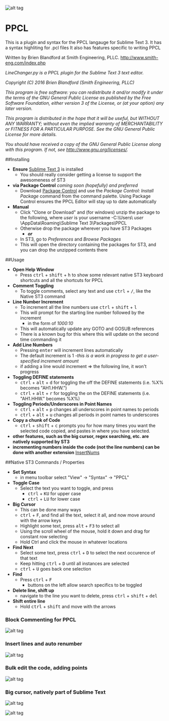 ![alt tag](https://cloud.githubusercontent.com/assets/10290469/15780076/ef8afc0a-296d-11e6-862a-abc5fa1eb382.png)

# PPCL

This is a plugin and syntax for the PPCL langauge for Sublime Text 3.
It has a syntax highliting for .pcl files
It also has features specific to writing PPCL


Written by Brien Blandford at Smith Engineering, PLLC.
http://www.smith-eng.com/index.php


*LineChanger.py is a PPCL plugin for the Sublime Text 3 text editor.*

*Copyright (C) 2016  Brien Blandford (Smith Engineering, PLLC)*

*This program is free software: you can redistribute it and/or modify*
*it under the terms of the GNU General Public License as published by*
*the Free Software Foundation, either version 3 of the License, or*
*(at your option) any later version.*

*This program is distributed in the hope that it will be useful,*
*but WITHOUT ANY WARRANTY; without even the implied warranty of*
*MERCHANTABILITY or FITNESS FOR A PARTICULAR PURPOSE.  See the*
*GNU General Public License for more details.*

*You should have received a copy of the GNU General Public License*
*along with this program.  If not, see <http://www.gnu.org/licenses/>.*



##Installing
- **Ensure** [Sublime Text 3](https://www.sublimetext.com/3) is installed
	- You should really consider getting a license to support the awesomeness of ST3
- **via Package Control** *coming soon (hopefully) and preferred*
	- Download [Package Control](https://packagecontrol.io/) and use the *Package Control: Install Package* command from the command palette. Using Package Control ensures the PPCL Editor will stay up to date automatically
- **Manual**
	- Click "Clone or Download" and  (for windows) unzip the package to the following, where *user* is your username
		-C:\Users\ *user* \AppData\Roaming\Sublime Text 3\Packages\PPCL
	- Otherwise drop the package wherever you have ST3 Packages
		- ***or***
	- In ST3, go to *Preferences* and *Browse Packages*
	- This will open the directory containing the packages for ST3, and you can drop the unzipped contents there

##Usage
- **Open Help Window**
	- Press <kbd>ctrl</kbd> + <kbd>shift</kbd> + <kbd>h</kbd> to show some relevant native ST3 keyboard shortcuts and all the shortcuts for PPCL
- **Comment Toggling**
	- To toggle comments, select any text and use <kbd>ctrl</kbd> + <kbd>/</kbd>, like the Native ST3 command
- **Line Number Increment**
	- To increment all the line numbers use <kbd>ctrl</kbd> + <kbd>shift</kbd> + <kbd>l</kbd>
	- This will prompt for the starting line number followed by the increment
		- in the form of *1000:10*
	- This will automatically update any GOTO and GOSUB references
	- There is a known bug for this where this will update on the second time commanding it
- **Add Line Numbers**
	- Pressing <kbd>enter</kbd> will increment lines automatically
	- The default increment is 1
	-*this is a work in progress to get a user-specified increment amount*
	- if adding a line would increment => the following line, it won't progress
- **Toggling DEFINE statements**
	- <kbd>ctrl</kbd> + <kbd>alt</kbd> + <kbd>d</kbd> for toggling the off the DEFINE statements (i.e. %X% becomes "AH1.HHW.")
	- <kbd>ctrl</kbd> + <kbd>alt</kbd> + <kbd>r</kbd> for toggling the on the DEFINE statements (i.e. "AH1.HHW." becomes %X%)
- **Toggling Periods/Underscores in Point Names**
	- <kbd>ctrl</kbd> + <kbd>alt</kbd> + <kbd>p</kbd> changes all underscores in point names to periods
	- <kbd>ctrl</kbd> + <kbd>alt</kbd> + <kbd>u</kbd> changes all periods in point names to underscores
- **Copy a chunk of Code**
	- <kbd>ctrl</kbd> + <kbd>shift</kbd> + <kbd>c</kbd> prompts you for how many times you want the selected code copied, and pastes in where you have selected.
- **other features, such as the big cursor, regex searching, etc. are natively supported by ST3**
- **incrementing numbers inside the code (not the line numbers) can be done with another extension** [InsertNums](https://packagecontrol.io/packages/Insert%20Nums)

##Native ST3 Commands / Properties
- **Set Syntax**
	- in menu toolbar select "View" -> "Syntax" -> "PPCL"
- **Toggle Case**
	- Select the text you want to toggle, and press
		- <kbd>ctrl</kbd> + <kbd>KU</kbd> for upper case
		- <kbd>ctrl</kbd> + <kbd>LU</kbd> for lower case
- **Big Cursor**
	- This can be done many ways
	- <kbd>ctrl</kbd> + <kbd>F</kbd>, and find all the text, select it all, and now move around with the arrow keys
	- Highlight some text, press <kbd>alt</kbd> + <kbd>F3</kbd> to select all
	- Using the scroll wheel of the mouse, hold it down and drag for constant row selecting
	- Hold Ctrl and click the mouse in whatever locations
- **Find Next**
	- Select some text, press <kbd>ctrl</kbd> + <kbd>D</kbd> to select the next occurence of that text
	- Keep hitting <kbd>ctrl</kbd> + <kbd>D</kbd> until all instances are selected
	- <kbd>ctrl</kbd> + <kbd>U</kbd> goes back one selection
- **Find**
	- Press <kbd>ctrl</kbd> + <kbd>F</kbd>
		- buttons on the left allow search specifics to be toggled
- **Delete line, shift up**
	- navigate to the line you want to delete, press <kbd>ctrl</kbd> + <kbd>shift</kbd> + <kbd>del</kbd>
- **Shift entire line**
	- Hold <kbd>ctrl</kbd> + <kbd>shift</kbd> and move with the arrows

### Block Commenting for PPCL
![alt tag](https://cloud.githubusercontent.com/assets/10290469/15620019/c507b5c4-2425-11e6-9e0f-a3697ecbd0c0.gif)


### Insert lines and auto renumber
![alt tag](https://cloud.githubusercontent.com/assets/10290469/15620027/cf0ff4fa-2425-11e6-9f33-26dbe2314918.gif)


### Bulk edit the code, adding points
![alt tag](https://cloud.githubusercontent.com/assets/10290469/15620036/db199fe4-2425-11e6-8818-cf13ffe7d25f.gif)


### Big cursor, natively part of Sublime Text
![alt tag](https://cloud.githubusercontent.com/assets/10290469/15620038/dfa1561a-2425-11e6-9572-2213421cac3d.gif)

![alt tag](https://cloud.githubusercontent.com/assets/10290469/15780076/ef8afc0a-296d-11e6-862a-abc5fa1eb382.png)